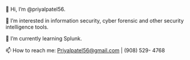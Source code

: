 👋 Hi, I’m @priyalpatel56. 

👀 I’m interested in information security, cyber forensic and other security intelligence tools.  

🌱 I’m currently learning Splunk. 

📫 How to reach me: Priyalpatel56@gmail.com | (908) 529- 4768

<!---
priyalpatel56/priyalpatel56 is a ✨ special ✨ repository because its `README.md` (this file) appears on your GitHub profile.
You can click the Preview link to take a look at your changes.
--->
